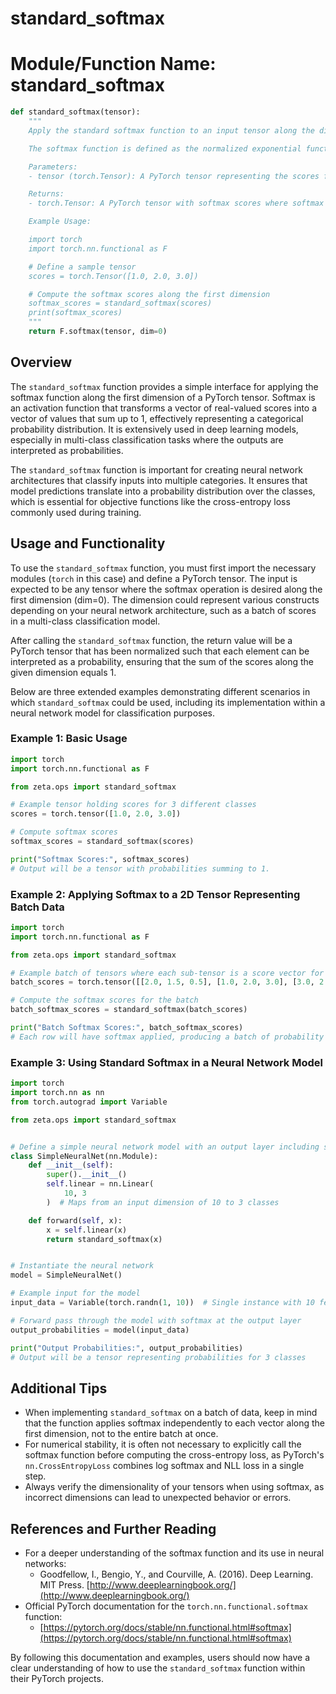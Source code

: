 # standard_softmax

# Module/Function Name: standard_softmax

```python
def standard_softmax(tensor):
    """
    Apply the standard softmax function to an input tensor along the dimension with index 0.

    The softmax function is defined as the normalized exponential function, which is often used to represent a categorical probability distribution.

    Parameters:
    - tensor (torch.Tensor): A PyTorch tensor representing the scores for which softmax should be computed.

    Returns:
    - torch.Tensor: A PyTorch tensor with softmax scores where softmax is applied along the first dimension.

    Example Usage:

    import torch
    import torch.nn.functional as F

    # Define a sample tensor
    scores = torch.Tensor([1.0, 2.0, 3.0])

    # Compute the softmax scores along the first dimension
    softmax_scores = standard_softmax(scores)
    print(softmax_scores)
    """
    return F.softmax(tensor, dim=0)
```

## Overview

The `standard_softmax` function provides a simple interface for applying the softmax function along the first dimension of a PyTorch tensor. Softmax is an activation function that transforms a vector of real-valued scores into a vector of values that sum up to 1, effectively representing a categorical probability distribution. It is extensively used in deep learning models, especially in multi-class classification tasks where the outputs are interpreted as probabilities.

The `standard_softmax` function is important for creating neural network architectures that classify inputs into multiple categories. It ensures that model predictions translate into a probability distribution over the classes, which is essential for objective functions like the cross-entropy loss commonly used during training.

## Usage and Functionality

To use the `standard_softmax` function, you must first import the necessary modules (`torch` in this case) and define a PyTorch tensor. The input is expected to be any tensor where the softmax operation is desired along the first dimension (dim=0). The dimension could represent various constructs depending on your neural network architecture, such as a batch of scores in a multi-class classification model.

After calling the `standard_softmax` function, the return value will be a PyTorch tensor that has been normalized such that each element can be interpreted as a probability, ensuring that the sum of the scores along the given dimension equals 1.

Below are three extended examples demonstrating different scenarios in which `standard_softmax` could be used, including its implementation within a neural network model for classification purposes.

### Example 1: Basic Usage

```python
import torch
import torch.nn.functional as F

from zeta.ops import standard_softmax

# Example tensor holding scores for 3 different classes
scores = torch.tensor([1.0, 2.0, 3.0])

# Compute softmax scores
softmax_scores = standard_softmax(scores)

print("Softmax Scores:", softmax_scores)
# Output will be a tensor with probabilities summing to 1.
```

### Example 2: Applying Softmax to a 2D Tensor Representing Batch Data

```python
import torch
import torch.nn.functional as F

from zeta.ops import standard_softmax

# Example batch of tensors where each sub-tensor is a score vector for an instance
batch_scores = torch.tensor([[2.0, 1.5, 0.5], [1.0, 2.0, 3.0], [3.0, 2.0, 1.0]])

# Compute the softmax scores for the batch
batch_softmax_scores = standard_softmax(batch_scores)

print("Batch Softmax Scores:", batch_softmax_scores)
# Each row will have softmax applied, producing a batch of probability distributions.
```

### Example 3: Using Standard Softmax in a Neural Network Model

```python
import torch
import torch.nn as nn
from torch.autograd import Variable

from zeta.ops import standard_softmax


# Define a simple neural network model with an output layer including softmax
class SimpleNeuralNet(nn.Module):
    def __init__(self):
        super().__init__()
        self.linear = nn.Linear(
            10, 3
        )  # Maps from an input dimension of 10 to 3 classes

    def forward(self, x):
        x = self.linear(x)
        return standard_softmax(x)


# Instantiate the neural network
model = SimpleNeuralNet()

# Example input for the model
input_data = Variable(torch.randn(1, 10))  # Single instance with 10 features

# Forward pass through the model with softmax at the output layer
output_probabilities = model(input_data)

print("Output Probabilities:", output_probabilities)
# Output will be a tensor representing probabilities for 3 classes
```

## Additional Tips

- When implementing `standard_softmax` on a batch of data, keep in mind that the function applies softmax independently to each vector along the first dimension, not to the entire batch at once.
- For numerical stability, it is often not necessary to explicitly call the softmax function before computing the cross-entropy loss, as PyTorch's `nn.CrossEntropyLoss` combines log softmax and NLL loss in a single step.
- Always verify the dimensionality of your tensors when using softmax, as incorrect dimensions can lead to unexpected behavior or errors.

## References and Further Reading

- For a deeper understanding of the softmax function and its use in neural networks:
  - Goodfellow, I., Bengio, Y., and Courville, A. (2016). Deep Learning. MIT Press. [http://www.deeplearningbook.org/](http://www.deeplearningbook.org/)
- Official PyTorch documentation for the `torch.nn.functional.softmax` function:
  - [https://pytorch.org/docs/stable/nn.functional.html#softmax](https://pytorch.org/docs/stable/nn.functional.html#softmax)

By following this documentation and examples, users should now have a clear understanding of how to use the `standard_softmax` function within their PyTorch projects.
